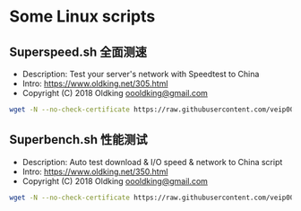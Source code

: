 # Some Linux scripts
## Superspeed.sh  全面测速
- Description: Test your server's network with Speedtest to China
- Intro:  https://www.oldking.net/305.html
- Copyright (C) 2018 Oldking <oooldking@gmail.com>
 
```bash
wget -N --no-check-certificate https://raw.githubusercontent.com/veip007/cesu/master/superspeed.sh && chmod +x superspeed.sh && bash superspeed.sh
```
## Superbench.sh 性能测试
- Description: Auto test download & I/O speed & network to China script
- Intro:  https://www.oldking.net/350.html
- Copyright (C) 2018 Oldking <oooldking@gmail.com>

```bash
wget -N --no-check-certificate https://raw.githubusercontent.com/veip007/cesu/master/superbench.sh && chmod +x superbench.sh && bash superbench.sh
```
 

